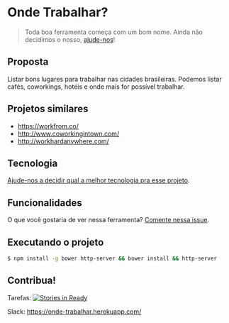 # Onde Trabalhar?
> Toda boa ferramenta começa com um bom nome. Ainda não decidimos o nosso,  [ajude-nos](https://github.com/trabalhando/ondetrabalhar/issues/1)!

## Proposta
Listar bons lugares para trabalhar nas cidades brasileiras. Podemos listar cafés, coworkings, hotéis e onde mais for possível trabalhar.

## Projetos similares
- https://workfrom.co/
- http://www.coworkingintown.com/
- http://workhardanywhere.com/

## Tecnologia
[Ajude-nos a decidir qual a melhor tecnologia pra esse projeto](https://github.com/trabalhando/ondetrabalhar/issues/4).

## Funcionalidades
O que você gostaria de ver nessa ferramenta? [Comente nessa issue](https://github.com/trabalhando/ondetrabalhar/issues/3).

## Executando o projeto

```bash
$ npm install -g bower http-server && bower install && http-server
```

## Contribua!
Tarefas: [![Stories in Ready](https://badge.waffle.io/trabalhando/ondetrabalhar.svg?label=ready&title=Ready)](http://waffle.io/trabalhando/ondetrabalhar)

Slack: https://onde-trabalhar.herokuapp.com/
